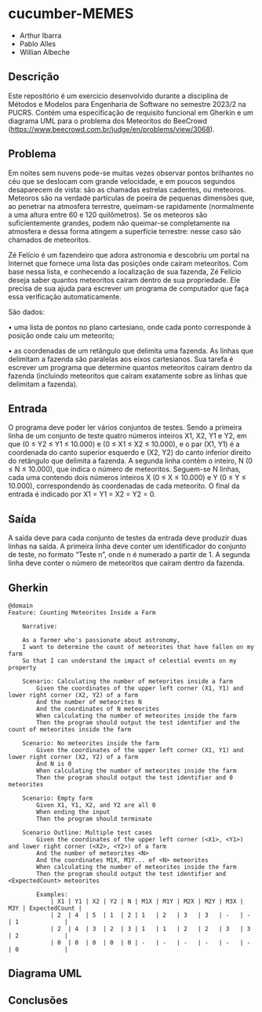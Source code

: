 # cucumber-MEMES

- Arthur Ibarra
- Pablo Alles
- Willian Albeche

## Descrição
Este repositório é um exercício desenvolvido durante a disciplina de Métodos e Modelos para Engenharia de Software no semestre 2023/2 na PUCRS. Contém uma especificação de requisito funcional em Gherkin e um diagrama UML para o problema dos Meteoritos do BeeCrowd (https://www.beecrowd.com.br/judge/en/problems/view/3068).

## Problema
Em noites sem nuvens pode-se muitas vezes observar pontos brilhantes no céu que se deslocam com grande velocidade, e em poucos segundos desaparecem de vista: são as chamadas estrelas cadentes, ou meteoros. Meteoros são na verdade partículas de poeira de pequenas dimensões que, ao penetrar na atmosfera terrestre, queimam-se rapidamente (normalmente a uma altura entre 60 e 120 quilômetros). Se os meteoros são suficientemente grandes, podem não queimar-se completamente na atmosfera e dessa forma atingem a superfície terrestre: nesse caso são chamados de meteoritos.

Zé Felício é um fazendeiro que adora astronomia e descobriu um portal na Internet que fornece uma lista das posições onde caíram meteoritos. Com base nessa lista, e conhecendo a localização de sua fazenda, Zé Felício deseja saber quantos meteoritos caíram dentro de sua propriedade. Ele precisa de sua ajuda para escrever um programa de computador que faça essa verificação automaticamente.

São dados:

• uma lista de pontos no plano cartesiano, onde cada ponto corresponde à posição onde caiu um meteorito;

• as coordenadas de um retângulo que delimita uma fazenda. As linhas que delimitam a fazenda são paralelas aos eixos cartesianos. Sua tarefa é escrever um programa que determine quantos meteoritos caíram dentro da fazenda (incluindo meteoritos que caíram exatamente sobre as linhas que delimitam a fazenda).

## Entrada
O programa deve poder ler vários conjuntos de testes. Sendo a primeira linha de um conjunto de teste quatro números inteiros X1, X2, Y1 e Y2, em que (0 ≤ Y2 ≤ Y1 ≤ 10.000) e (0 ≤ X1 ≤ X2 ≤ 10.000), e o par (X1, Y1) é a coordenada do canto superior esquerdo e (X2, Y2) do canto inferior direito do retângulo que delimita a fazenda. A segunda linha contém o inteiro, N (0 ≤ N ≤ 10.000), que indica o número de meteoritos. Seguem-se N linhas, cada uma contendo dois números inteiros X (0 ≤ X ≤ 10.000) e Y (0 ≤ Y ≤ 10.000), correspondendo às coordenadas de cada meteorito. O final da entrada é indicado por X1 = Y1 = X2 = Y2 = 0.

## Saída
A saída deve para cada conjunto de testes da entrada deve produzir duas linhas na saída. A primeira linha deve conter um identificador do conjunto de teste, no formato “Teste n”, onde n é numerado a partir de 1. A segunda linha deve conter o número de meteoritos que caíram dentro da fazenda.

## Gherkin
```gherkin
@domain
Feature: Counting Meteorites Inside a Farm

    Narrative:

    As a farmer who's passionate about astronomy,
    I want to determine the count of meteorites that have fallen on my farm
    So that I can understand the impact of celestial events on my property

    Scenario: Calculating the number of meteorites inside a farm
        Given the coordinates of the upper left corner (X1, Y1) and lower right corner (X2, Y2) of a farm
        And the number of meteorites N
        And the coordinates of N meteorites
        When calculating the number of meteorites inside the farm
        Then the program should output the test identifier and the count of meteorites inside the farm

    Scenario: No meteorites inside the farm
        Given the coordinates of the upper left corner (X1, Y1) and lower right corner (X2, Y2) of a farm
        And N is 0
        When calculating the number of meteorites inside the farm
        Then the program should output the test identifier and 0 meteorites

    Scenario: Empty farm
        Given X1, Y1, X2, and Y2 are all 0
        When ending the input
        Then the program should terminate

    Scenario Outline: Multiple test cases
        Given the coordinates of the upper left corner (<X1>, <Y1>) and lower right corner (<X2>, <Y2>) of a farm
        And the number of meteorites <N>
        And the coordinates M1X, M1Y... of <N> meteorites
        When calculating the number of meteorites inside the farm
        Then the program should output the test identifier and <ExpectedCount> meteorites

        Examples:
            | X1 | Y1 | X2 | Y2 | N | M1X | M1Y | M2X | M2Y | M3X | M3Y | ExpectedCount |
            | 2  | 4  | 5  | 1  | 2 | 1   | 2   | 3   | 3   | -   | -   | 1             |
            | 2  | 4  | 3  | 2  | 3 | 1   | 1   | 2   | 2   | 3   | 3   | 2             |
            | 0  | 0  | 0  | 0  | 0 | -   | -   | -   | -   | -   | -   | 0             |
```

## Diagrama UML


## Conclusões
